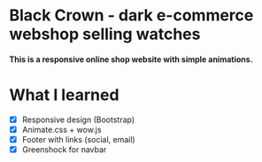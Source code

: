 # Black Crown - dark e-commerce webshop selling watches
#### This is a responsive online shop website with simple animations.

# What I learned

 * [x] Responsive design (Bootstrap)
 * [x] Animate.css + wow.js 
 * [x] Footer with links (social, email)
 * [x] Greenshock for navbar 
